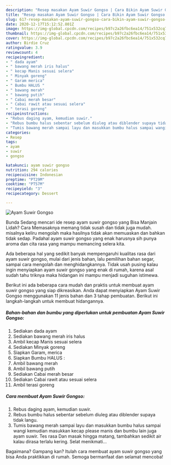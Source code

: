 ```yaml
---
description: "Resep masakan Ayam Suwir Gongso | Cara Bikin Ayam Suwir Gongso Yang Enak Banget"
title: "Resep masakan Ayam Suwir Gongso | Cara Bikin Ayam Suwir Gongso Yang Enak Banget"
slug: 617-resep-masakan-ayam-suwir-gongso-cara-bikin-ayam-suwir-gongso-yang-enak-banget
date: 2020-12-17T15:12:52.801Z
image: https://img-global.cpcdn.com/recipes/b97c2a26fbc6ea14/751x532cq70/ayam-suwir-gongso-foto-resep-utama.jpg
thumbnail: https://img-global.cpcdn.com/recipes/b97c2a26fbc6ea14/751x532cq70/ayam-suwir-gongso-foto-resep-utama.jpg
cover: https://img-global.cpcdn.com/recipes/b97c2a26fbc6ea14/751x532cq70/ayam-suwir-gongso-foto-resep-utama.jpg
author: Birdie Cruz
ratingvalue: 3.9
reviewcount: 4
recipeingredient:
- " dada ayam"
- " bawang merah iris halus"
- " kecap Manis sesuai selera"
- " Minyak goreng"
- " Garam merica"
- " Bumbu HALUS "
- " bawang merah"
- " bawang putih"
- " Cabai merah besar"
- " Cabai rawit atau sesuai selera"
- " terasi goreng"
recipeinstructions:
- "Rebus daging ayam, kemudian suwir."
- "Rebus bumbu halus sebentar sebelum diuleg atau diblender supaya tidak langu."
- "Tumis bawang merah sampai layu dan masukkan bumbu halus sampai wangi kemudian masukkan kecap please manis dan bumbu lain juga ayam suwir. Tes rasa Dan masak hingga matang, tambahkan sedikit air kalau dirasa terlalu kering. Selat menikmati..."
categories:
- Resep
tags:
- ayam
- suwir
- gongso

katakunci: ayam suwir gongso 
nutrition: 294 calories
recipecuisine: Indonesian
preptime: "PT29M"
cooktime: "PT57M"
recipeyield: "3"
recipecategory: Dessert

---
```



![Ayam Suwir Gongso](https://img-global.cpcdn.com/recipes/b97c2a26fbc6ea14/751x532cq70/ayam-suwir-gongso-foto-resep-utama.jpg)

Bunda Sedang mencari ide resep ayam suwir gongso yang Bisa Manjain Lidah? Cara Memasaknya memang tidak susah dan tidak juga mudah. misalnya keliru mengolah maka hasilnya tidak akan memuaskan dan bahkan tidak sedap. Padahal ayam suwir gongso yang enak harusnya sih punya aroma dan cita rasa yang mampu memancing selera kita.

Ada beberapa hal yang sedikit banyak mempengaruhi kualitas rasa dari ayam suwir gongso, mulai dari jenis bahan, lalu pemilihan bahan segar, sampai cara mengolah dan menghidangkannya. Tidak usah pusing kalau ingin menyiapkan ayam suwir gongso yang enak di rumah, karena asal sudah tahu triknya maka hidangan ini mampu menjadi suguhan istimewa.




Berikut ini ada beberapa cara mudah dan praktis untuk membuat ayam suwir gongso yang siap dikreasikan. Anda dapat menyiapkan Ayam Suwir Gongso menggunakan 11 jenis bahan dan 3 tahap pembuatan. Berikut ini langkah-langkah untuk membuat hidangannya.

<!--inarticleads1-->

##### Bahan-bahan dan bumbu yang diperlukan untuk pembuatan Ayam Suwir Gongso:

1. Sediakan  dada ayam
1. Sediakan  bawang merah iris halus
1. Ambil  kecap Manis sesuai selera
1. Sediakan  Minyak goreng
1. Siapkan  Garam, merica
1. Siapkan  Bumbu HALUS :
1. Ambil  bawang merah
1. Ambil  bawang putih
1. Sediakan  Cabai merah besar
1. Sediakan  Cabai rawit atau sesuai selera
1. Ambil  terasi goreng




<!--inarticleads2-->

##### Cara membuat Ayam Suwir Gongso:

1. Rebus daging ayam, kemudian suwir.
1. Rebus bumbu halus sebentar sebelum diuleg atau diblender supaya tidak langu.
1. Tumis bawang merah sampai layu dan masukkan bumbu halus sampai wangi kemudian masukkan kecap please manis dan bumbu lain juga ayam suwir. Tes rasa Dan masak hingga matang, tambahkan sedikit air kalau dirasa terlalu kering. Selat menikmati...




Bagaimana? Gampang kan? Itulah cara membuat ayam suwir gongso yang bisa Anda praktikkan di rumah. Semoga bermanfaat dan selamat mencoba!
